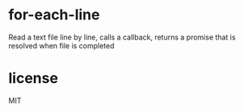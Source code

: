 # for-each-line

Read a text file line by line, calls a callback, returns a promise that is resolved when file is completed

# license

MIT
